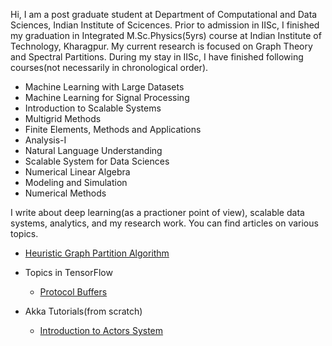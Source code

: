 Hi, I am a post graduate student at Department of Computational and Data Sciences, Indian Institute of Scicences.
Prior to admission in IISc, I finished my graduation in Integrated M.Sc.Physics(5yrs) course at Indian Institute of Technology, Kharagpur. My current research is focused on Graph Theory and Spectral Partitions. During my stay in IISc, I have finished following courses(not necessarily in chronological order).

- Machine Learning with Large Datasets
- Machine Learning for Signal Processing
- Introduction to Scalable Systems
- Multigrid Methods
- Finite Elements, Methods and Applications
- Analysis-I
- Natural Language Understanding
- Scalable System for Data Sciences
- Numerical Linear Algebra
- Modeling and Simulation
- Numerical Methods

I write about deep learning(as a practioner point of view), scalable data systems, analytics, and my research work. You can find articles on various topics.

- [Heuristic Graph Partition Algorithm](./heuristic.html)

- Topics in TensorFlow
  - [Protocol Buffers](./protocolbuffers.html)

- Akka Tutorials(from scratch)
  - [Introduction to Actors System](./akkatutorial.html)
